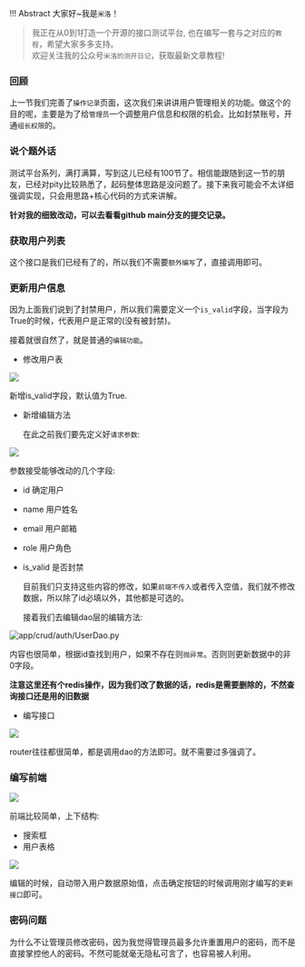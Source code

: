 !!! Abstract 大家好~我是`米洛`！<br/>
> 我正在从0到1打造一个开源的接口测试平台, 也在编写一套与之对应的`教程`，希望大家多多支持。<br/>
> 欢迎关注我的公众号`米洛的测开日记`，获取最新文章教程! 

### 回顾

  上一节我们完善了`操作记录`页面，这次我们来讲讲用户管理相关的功能。做这个的目的呢，主要是为了给`管理员`一个调整用户信息和权限的机会。比如封禁账号，开通`组长权限`的。
  
### 说个题外话

  测试平台系列，满打满算，写到这儿已经有100节了。相信能跟随到这一节的朋友，已经对pity比较熟悉了，起码整体思路是没问题了。接下来我可能会不太详细强调实现，只会用思路+核心代码的方式来讲解。
  
  **针对我的细致改动，可以去看看github main分支的提交记录。**
  
### 获取用户列表

  这个接口是我们已经有了的，所以我们不需要`额外编写`了，直接调用即可。
  
### 更新用户信息

  因为上面我们说到了封禁用户，所以我们需要定义一个`is_valid`字段，当字段为True的时候，代表用户是正常的(没有被封禁)。
  
  接着就很自然了，就是普通的`编辑功能`。
  
- 修改用户表

![](https://static.pity.fun/picture/2022-1-2/1641053650507-image.png)

  新增is_valid字段，默认值为True.
  
- 新增编辑方法

  在此之前我们要先定义好`请求参数`:
  
![](https://static.pity.fun/picture/2022-1-2/1641053811285-image.png)

  参数接受能够改动的几个字段:
  
- id 确定用户
- name 用户姓名
- email 用户邮箱
- role 用户角色
- is_valid 是否封禁

  目前我们只支持这些内容的修改，如果`前端不传入`或者传入空值，我们就不修改数据，所以除了id必填以外，其他都是可选的。
  
  接着我们去编辑dao层的编辑方法:
  
![app/crud/auth/UserDao.py](https://static.pity.fun/picture/2022-1-2/1641053936160-image.png)

  内容也很简单，根据id查找到用户，如果不存在则`抛异常`。否则则更新数据中的非0字段。
  
  **注意这里还有个redis操作，因为我们改了数据的话，redis是需要删除的，不然查询接口还是用的旧数据**
  
- 编写接口

![](https://static.pity.fun/picture/2022-1-2/1641054070477-image.png)

  router往往都很简单，都是调用dao的方法即可。就不需要过多强调了。
  
### 编写前端


![](https://static.pity.fun/picture/2022-1-2/1641054257618-image.png)

  前端比较简单，上下结构:
  
- 搜索框
- 用户表格

  
![](https://static.pity.fun/picture/2022-1-2/1641054358846-image.png)

  编辑的时候，自动带入用户数据原始值，点击确定按钮的时候调用刚才编写的`更新接口`即可。
  
### 密码问题

  为什么不让管理员修改密码，因为我觉得管理员最多允许重置用户的密码，而不是直接掌控他人的密码。不然可能就毫无隐私可言了，也容易被人利用。